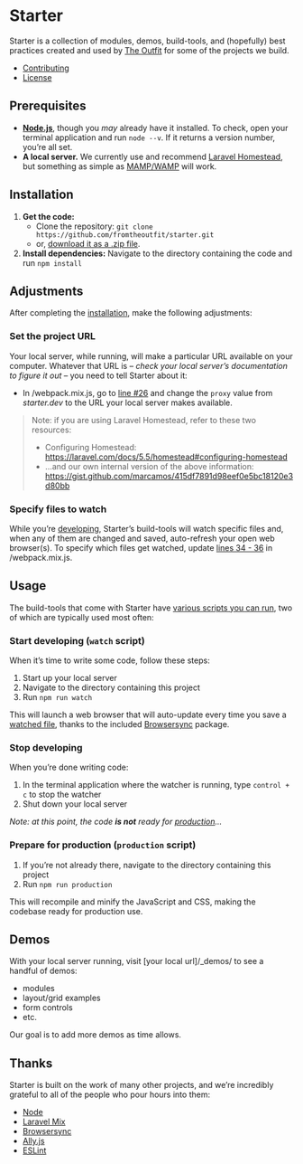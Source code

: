 # Starter

Starter is a collection of modules, demos, build-tools, and (hopefully) best practices created and used by [The Outfit](https://theout.fit/) for some of the projects we build.

* [Contributing](https://github.com/fromtheoutfit/starter/blob/master/_docs/starter/contributing.md)
* [License](https://github.com/fromtheoutfit/starter/blob/master/_docs/starter/license.txt)

## Prerequisites

* [**Node.js**](https://nodejs.org/), though you _may_ already have it installed. To check, open your  terminal application and run `node --v`. If it returns a version number, you’re all set.
* **A local server.** We currently use and recommend [Laravel Homestead](https://laravel.com/docs/5.5/homestead), but something as simple as [MAMP/WAMP](https://www.mamp.info/) will work.

## Installation

1. **Get the code:**
    * Clone the repository: `git clone https://github.com/fromtheoutfit/starter.git`
    * or, [download it as a .zip file](https://github.com/fromtheoutfit/starter/archive/master.zip).
2. **Install dependencies:** Navigate to the directory containing the code and run `npm install`

## Adjustments

After completing the [installation](#installation), make the following adjustments:

### Set the project URL

Your local server, while running, will make a particular URL available on your computer. Whatever that URL is – _check your local server’s documentation to figure it out_ – you need to tell Starter about it:

* In /webpack.mix.js, go to [line #26](https://github.com/fromtheoutfit/starter/blob/master/webpack.mix.js#L26) and change the `proxy` value from _starter.dev_ to the URL your local server makes available.

> Note: if you are using Laravel Homestead, refer to these two resources:
> 
> * Configuring Homestead: https://laravel.com/docs/5.5/homestead#configuring-homestead
> * …and our own internal version of the above information: https://gist.github.com/marcamos/415df7891d98eef0e5bc18120e3d80bb

### Specify files to watch

While you’re [developing](#start-developing-watch-script), Starter’s build-tools will watch specific files and, when any of them are changed and saved, auto-refresh your open web browser(s). To specify which files get watched, update [lines 34 - 36](https://github.com/fromtheoutfit/starter/blob/master/webpack.mix.js#L34-L36) in /webpack.mix.js.

## Usage

The build-tools that come with Starter have [various scripts you can run](https://github.com/fromtheoutfit/starter/blob/master/package.json#L17), two of which are typically used most often:

### Start developing (`watch` script)

When it’s time to write some code, follow these steps:

1. Start up your local server
2. Navigate to the directory containing this project
3. Run `npm run watch`

This will launch a web browser that will auto-update every time you save a [watched file](#specify-files-to-watch), thanks to the included [Browsersync](https://www.browsersync.io/) package.

### Stop developing

When you’re done writing code:

1. In the terminal application where the watcher is running, type `control + c` to stop the watcher
2. Shut down your local server

_Note: at this point, the code **is not** ready for [production](#prepare-for-production-production-script)…_

### Prepare for production (`production` script)

1. If you’re not already there, navigate to the directory containing this project
2. Run `npm run production`

This will recompile and minify the JavaScript and CSS, making the codebase ready for production use.

## Demos

With your local server running, visit [your local url]/_demos/ to see a handful of demos:

* modules
* layout/grid examples
* form controls
* etc.

Our goal is to add more demos as time allows.

## Thanks

Starter is built on the work of many other projects, and we’re incredibly grateful to all of the people who pour hours into them:

* [Node](https://github.com/nodejs/node)
* [Laravel Mix](https://github.com/JeffreyWay/laravel-mix)
* [Browsersync](https://github.com/BrowserSync/browser-sync)
* [Ally.js](https://github.com/medialize/ally.js)
* [ESLint](https://github.com/eslint/eslint)
